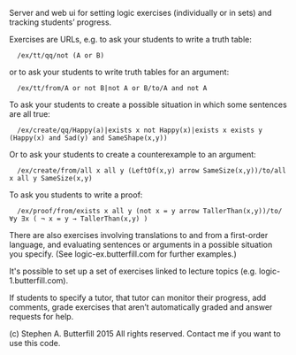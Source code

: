 Server and web ui for setting logic exercises (individually or in sets) and tracking students’ progress.

Exercises are URLs, e.g. to ask your students to write a truth table:

```
  /ex/tt/qq/not (A or B)
```

or to ask your students to write truth tables for an argument:

```
  /ex/tt/from/A or not B|not A or B/to/A and not A
```

To ask your students to create a possible situation in which some sentences are all true:

```
  /ex/create/qq/Happy(a)|exists x not Happy(x)|exists x exists y (Happy(x) and Sad(y) and SameShape(x,y))
```

Or to ask your students to create a counterexample to an argument:
```
  /ex/create/from/all x all y (LeftOf(x,y) arrow SameSize(x,y))/to/all x all y SameSize(x,y)
```

To ask you students to write a proof:
```
  /ex/proof/from/exists x all y (not x = y arrow TallerThan(x,y))/to/∀y ∃x ( ¬ x = y → TallerThan(x,y) )
```

There are also exercises involving translations to and from a first-order language, and evaluating
sentences or arguments in a possible situation you specify. (See logic-ex.butterfill.com for further examples.)

It's possible to set up a set of exercises linked to lecture topics (e.g. logic-1.butterfill.com).

If students to specify a tutor, that tutor can monitor their progress, add comments, grade exercises that aren’t automatically graded and answer requests for help.

(c) Stephen A. Butterfill 2015
All rights reserved.
Contact me if you want to use this code.